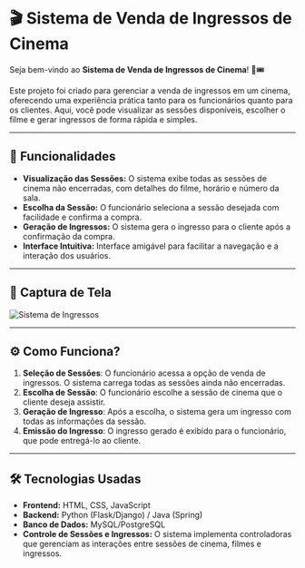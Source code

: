 # 🎬 Sistema de Venda de Ingressos de Cinema

Seja bem-vindo ao **Sistema de Venda de Ingressos de Cinema**! 🍿🎟️

Este projeto foi criado para gerenciar a venda de ingressos em um cinema, oferecendo uma experiência prática tanto para os funcionários quanto para os clientes. Aqui, você pode visualizar as sessões disponíveis, escolher o filme e gerar ingressos de forma rápida e simples.

---

## 🚀 Funcionalidades

- **Visualização das Sessões:** O sistema exibe todas as sessões de cinema não encerradas, com detalhes do filme, horário e número da sala.
- **Escolha da Sessão:** O funcionário seleciona a sessão desejada com facilidade e confirma a compra.
- **Geração de Ingressos:** O sistema gera o ingresso para o cliente após a confirmação da compra.
- **Interface Intuitiva:** Interface amigável para facilitar a navegação e a interação dos usuários.

---

## 📸 Captura de Tela

![Sistema de Ingressos](https://github.com/BrunoAmericano/Diagramas/blob/main/diagrama-sequencia-processo-venda-cinema/Untitled%20diagram-2025-02-20-185456.png?raw=true)

---

## ⚙️ Como Funciona?

1. **Seleção de Sessões**: O funcionário acessa a opção de venda de ingressos. O sistema carrega todas as sessões ainda não encerradas.
2. **Escolha de Sessão**: O funcionário escolhe a sessão de cinema que o cliente deseja assistir.
3. **Geração de Ingresso**: Após a escolha, o sistema gera um ingresso com todas as informações da sessão.
4. **Emissão do Ingresso**: O ingresso gerado é exibido para o funcionário, que pode entregá-lo ao cliente.

---

## 🛠️ Tecnologias Usadas

- **Frontend:** HTML, CSS, JavaScript
- **Backend:** Python (Flask/Django) / Java (Spring)
- **Banco de Dados:** MySQL/PostgreSQL
- **Controle de Sessões e Ingressos:** O sistema implementa controladoras que gerenciam as interações entre sessões de cinema, filmes e ingressos.
